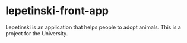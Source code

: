 # lepetinski-front-app
Lepetinski is an application that helps people to adopt animals. This is a project for the University.
